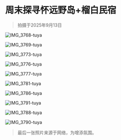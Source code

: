 # 周末探寻怀远野岛+榴白民宿

>拍摄于2025年9月13日
>

![IMG_3768-tuya](./assets/IMG_3768-tuya.jpeg)

![IMG_3769-tuya](./assets/IMG_3769-tuya.jpeg)

![IMG_3773-tuya](./assets/IMG_3773-tuya.jpeg)

![IMG_3776-tuya](./assets/IMG_3776-tuya.jpeg)

![IMG_3777-tuya](./assets/IMG_3777-tuya.jpeg)

![IMG_3781-tuya](./assets/IMG_3781-tuya.jpeg)

![IMG_3786-tuya](./assets/IMG_3786-tuya.jpeg)

![IMG_3791-tuya](./assets/IMG_3791-tuya.jpeg)

![IMG_3788-tuya](./assets/IMG_3788-tuya.jpeg)

![IMG_3790-tuya](./assets/IMG_3793-tuya.jpg)

>   最后一张照片来源于网络，为增添氛围。